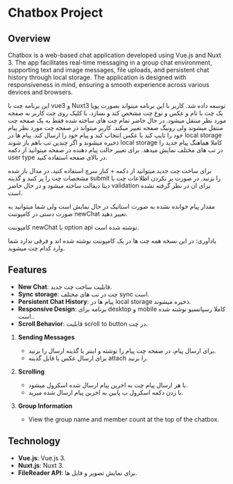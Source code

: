 # Chatbox Project

## Overview

Chatbox is a web-based chat application developed using Vue.js and Nuxt 3. The app facilitates real-time messaging in a group chat environment, supporting text and image messages, file uploads, and persistent chat history through local storage. The application is designed with responsiveness in mind, ensuring a smooth experience across various devices and browsers.


این برنامه چت با vue3 و Nuxt3 توسعه داده شد. کاربر با این برنامه میتواند بصورت پویا یک چت با نام و عکس و نوع چت مشخص کند و بسازد. با کلیک روی چت کاربر به صفحه مورد نظر منتقل میشود.
در حال حاضر تمام چت های ساخته شده فقط به یک صفحه چت منتقل میشوند ولی رونیگ صفحه تغییر میکند.
کاربر میتواند در صفحه چت مورد نظر پیام خود را تایپ کند یا عکس انتخاب کند و پیام خود را ارسال کند. پیام ها در local storage ذخیره میشوند و اگر چندین تب باهم باز شوند local storage کاملا هماهنگ پیام جدید را در تب های مختلف نمایش میدهد.
برای تغییر حالت پیام دهنده در صفحه میتوانید از دکمه user type در بالای صفحه استفاده کنید.

برای ساخت چت جدید میتوانید از دکمه + کنار سرچ استفاده کنید. در مدال باز شده مشخصات چت را پر کنید و گذینه submit را بزنید.
در صورت پر نکردن اطلاعات چت با دیتا دیفالت ساخته میشود و در حال حاضر validation برای ان در نظر گرفته نشده است.

مقدار پیام خوانده نشده به صورت استاتیک در حال نمایش است ولی شما میتوانید به صورت دستی در کامپوننت newChat تغییر دهید.

کامپوننت newChat با option api نوشته شده است.

یادآوری: در این نسخه همه چت ها در یک کامپوننت نوشته شده اند و فرقی ندارد شما وارد کدام چت میشوید.

## Features

- **New Chat**: قابلیت ساخت چت جدید.
- **Sync storage**: چت در تب های مختلف sync است.
- **Persistent Chat History**: پیام ها در local storage ذخیره میشوند.
- **Responsive Design**: برنامه برای desktop  و mobile کاملا رسپانسیو نوشته شده است..
- **Scroll Behavior**: قابلیت scroll to button در چت.


1. **Sending Messages**

   - برای ارسال پیام، در صفحه چت پیام را نوشته و اینتر یا گذینه ارسال را بزنید.
   - برای ارسال عکس یا فایل گذینه attach را بزنید.

2. **Scrolling**

   - با هر ارسال پیام چت به اخرین پیام ارسال شده اسکرول میشود.
   - با زدن دکمه اسکرول ب پایین به اخرین پیام ارسال شده میرید.

3. **Group Information**

   - View the group name and member count at the top of the chatbox.

## Technology

- **Vue.js**: Vue.js 3.
- **Nuxt.js**: Nuxt 3.
- **FileReader API**: برای نمایش تصویر و فایل ها.
